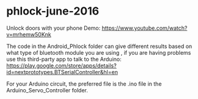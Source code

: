 # phlock-june-2016
Unlock doors with your phone
Demo: https://www.youtube.com/watch?v=mrhemw50Knk


The code in the Android_Phlock folder can give different results based on what type of bluetooth module you are using , 
if you are having problems use this third-party app to talk to the Arduino: 
https://play.google.com/store/apps/details?id=nextprototypes.BTSerialController&hl=en

For your Arduino circuit, the preferred file is the .ino file in the Arduino_Servo_Controller folder. 


